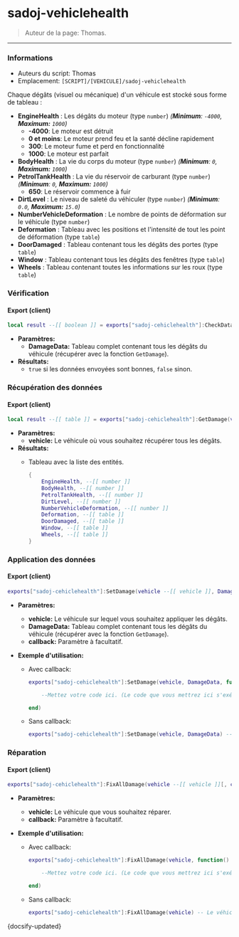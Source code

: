 # sadoj-vehiclehealth

> Auteur de la page: Thomas.

---

### Informations

* Auteurs du script: Thomas
* Emplacement: `[SCRIPT]/[VEHICULE]/sadoj-vehiclehealth`


Chaque dégâts (visuel ou mécanique) d'un véhicule est stocké sous forme de tableau :

* **EngineHealth** : Les dégâts du moteur (type `number`)  *(**Minimum**: `-4000`, **Maximum:** `1000`)*
  * **-4000**: Le moteur est détruit
  * **0 et moins**: Le moteur prend feu et la santé décline rapidement
  * **300**: Le moteur fume et perd en fonctionnalité
  * **1000**: Le moteur est parfait
* **BodyHealth** : La vie du corps du moteur (type `number`)  *(**Minimum**: `0`, **Maximum:** `1000`)*
* **PetrolTankHealth** : La vie du réservoir de carburant (type `number`)  *(**Minimum**: `0`, **Maximum:** `1000`)*
    * **650**: Le réservoir commence à fuir
* **DirtLevel** : Le niveau de saleté du véhiculer (type `number`)  *(**Minimum**: `0.0`, **Maximum:** `15.0`)*
* **NumberVehicleDeformation** : Le nombre de points de déformation sur le véhicule (type `number`)
* **Deformation** : Tableau avec les positions et l'intensité de tout les point de déformation (type `table`)
* **DoorDamaged** : Tableau contenant tous les dégâts des portes (type `table`)
* **Window** : Tableau contenant tous les dégâts des fenêtres (type `table`)
* **Wheels** : Tableau contenant toutes les informations sur les roux (type `table`)


### Vérification

<!-- tabs:start -->
#### **Export (client)**
```lua
local result --[[ boolean ]] = exports["sadoj-cehiclehealth"]:CheckDataToSetDamage(DamageData --[[ table ]])
```

* **Paramètres:**
  * **DamageData:** Tableau complet contenant tous les dégâts du véhicule (récupérer avec la fonction `GetDamage`).
* **Résultats:**
  * `true` si les données envoyées sont bonnes, `false` sinon.
<!-- tabs:end -->


### Récupération des données

<!-- tabs:start -->
#### **Export (client)**
```lua
local result --[[ table ]] = exports["sadoj-cehiclehealth"]:GetDamage(vehicle --[[ vehicle ]])
```

* **Paramètres:**
  * **vehicle:** Le véhicule où vous souhaitez récupérer tous les dégâts.
* **Résultats:**
  * Tableau avec la liste des entités.

    ```lua
    {
        EngineHealth, --[[ number ]]
        BodyHealth, --[[ number ]]
        PetrolTankHealth, --[[ number ]]
        DirtLevel, --[[ number ]]
        NumberVehicleDeformation, --[[ number ]]
        Deformation, --[[ table ]]
        DoorDamaged, --[[ table ]]
        Window, --[[ table ]]
        Wheels, --[[ table ]]
    }
    ```

<!-- tabs:end -->


### Application des données

<!-- tabs:start -->
#### **Export (client)**
```lua
exports["sadoj-cehiclehealth"]:SetDamage(vehicle --[[ vehicle ]], DamageData --[[ table ]][, callback --[[ function ]]])
```

* **Paramètres:**
  * **vehicle:** Le véhicule sur lequel vous souhaitez appliquer les dégâts.
  * **DamageData:**  Tableau complet contenant tous les dégâts du véhicule (récupérer avec la fonction `GetDamage`).
  * **callback:** Paramètre à facultatif.


* **Exemple d'utilisation:**
    * Avec callback:
        ```lua
        exports["sadoj-cehiclehealth"]:SetDamage(vehicle, DamageData, function()

            --Mettez votre code ici. (Le code que vous mettrez ici s'exécutera une fois que les dégâts seront appliquées)

        end)
        ```

    * Sans callback:
        ```lua
        exports["sadoj-cehiclehealth"]:SetDamage(vehicle, DamageData) -- Les dégâts s'appliqueront si vous exécuter cette fonction
        ```
<!-- tabs:end -->


### Réparation

<!-- tabs:start -->
#### **Export (client)**
```lua
exports["sadoj-cehiclehealth"]:FixAllDamage(vehicle --[[ vehicle ]][, callback --[[ function ]]])
```

* **Paramètres:**
  * **vehicle:** Le véhicule que vous souhaitez réparer.
  * **callback:** Paramètre à facultatif.


* **Exemple d'utilisation:**
    * Avec callback:
        ```lua
        exports["sadoj-cehiclehealth"]:FixAllDamage(vehicle, function()

            --Mettez votre code ici. (Le code que vous mettrez ici s'exécutera une fois que le véhicule sera réparé)

        end)
        ```

    * Sans callback:
        ```lua
        exports["sadoj-cehiclehealth"]:FixAllDamage(vehicle) -- Le véhicule se répare quand vous exécuter cette fonction
        ```
<!-- tabs:end -->

{docsify-updated}